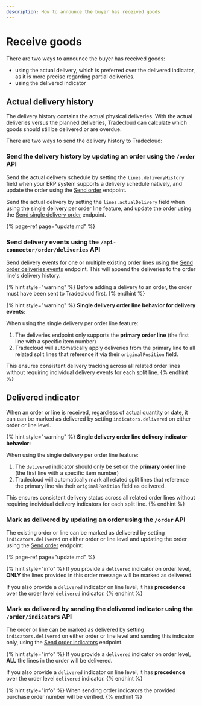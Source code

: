 ```yaml
---
description: How to announce the buyer has received goods
---
```


# Receive goods

There are two ways to announce the buyer has received goods:

- using the actual delivery, which is preferred over the delivered indicator, as it is more precise regarding partial deliveries.
- using the delivered indicator

## Actual delivery history

The delivery history contains the actual physical deliveries. With the actual deliveries versus the planned deliveries, Tradecloud can calculate which goods should still be delivered or are overdue.

There are two ways to send the delivery history to Tradecloud:

### Send the delivery history by updating an order using the `/order` API

Send the actual delivery schedule by setting the `lines.deliveryHistory` field when your ERP system supports a delivery schedule natively, and update the order using the [Send order](https://swagger-ui.accp.tradecloud1.com/?url=https://api.accp.tradecloud1.com/v2/api-connector/specs.yaml#/buyer-endpoints/sendOrderByBuyerRoute) endpoint.

Send the actual delivery by setting the `lines.actualDelivery` field when using the single delivery per order line feature, and update the order using the [Send single delivery order](https://swagger-ui.accp.tradecloud1.com/?url=https://api.accp.tradecloud1.com/v2/api-connector/specs.yaml#/buyer-endpoints/sendSingleDeliveryOrderByBuyerRoute) endpoint.

{% page-ref page="update.md" %}

### Send delivery events using the `/api-connector/order/deliveries` API

Send delivery events for one or multiple existing order lines using the [Send order deliveries events](https://swagger-ui.accp.tradecloud1.com/?url=https://api.accp.tradecloud1.com/v2/api-connector/specs.yaml#/buyer-endpoints/sendOrderDeliveriesByBuyer) endpoint. This will append the deliveries to the order line's delivery history. 

{% hint style="warning" %}
Before adding a delivery to an order, the order must have been sent to Tradecloud first.
{% endhint %}

{% hint style="warning" %}
**Single delivery order line behavior for delivery events:**

When using the single delivery per order line feature:

1. The deliveries endpoint only supports the **primary order line** (the first line with a specific item number)
2. Tradecloud will automatically apply deliveries from the primary line to all related split lines that reference it via their `originalPosition` field.

This ensures consistent delivery tracking across all related order lines without requiring individual delivery events for each split line.
{% endhint %}

## Delivered indicator

When an order or line is received, regardless of actual quantity or date, it can can be marked as delivered by setting `indicators.delivered` on either order or line level.

{% hint style="warning" %}
**Single delivery order line delivery indicator behavior:**

When using the single delivery per order line feature:

1. The `delivered` indicator should only be set on the **primary order line** (the first line with a specific item number)
2. Tradecloud will automatically mark all related split lines that reference the primary line via their `originalPosition` field as delivered.

This ensures consistent delivery status across all related order lines without requiring individual delivery indicators for each split line.
{% endhint %}

### Mark as delivered by updating an order using the `/order` API

The existing order or line can be marked as delivered by setting `indicators.delivered` on either order or line level and updating the order using the [Send order](https://swagger-ui.accp.tradecloud1.com/?url=https://api.accp.tradecloud1.com/v2/api-connector/specs.yaml#/buyer-endpoints/sendOrderByBuyerRoute) endpoint:

{% page-ref page="update.md" %}

{% hint style="info" %}
If you provide a `delivered` indicator on order level, **ONLY** the lines provided in this order message will be marked as delivered.

If you also provide a `delivered` indicator on line level, it has **precedence** over the order level `delivered` indicator.
{% endhint %}

### Mark as delivered by sending the delivered indicator using the `/order/indicators` API

The order or line can be marked as delivered by setting `indicators.delivered` on either order or line level and sending this indicator only, using the [Send order indicators](https://swagger-ui.accp.tradecloud1.com/?url=https://api.accp.tradecloud1.com/v2/api-connector/specs.yaml#/buyer-endpoints/sendOrderIndicatorsByBuyerRoute) endpoint.

{% hint style="info" %}
If you provide a `delivered` indicator on order level, **ALL** the lines in the order will be delivered.

If you also provide a `delivered` indicator on line level, it has **precedence** over the order level `delivered` indicator.
{% endhint %}

{% hint style="info" %}
When sending order indicators the provided purchase order number will be verified. 
{% endhint %}
